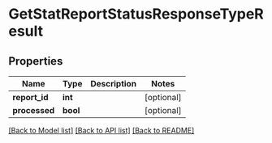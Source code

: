 # GetStatReportStatusResponseTypeResult

## Properties
Name | Type | Description | Notes
------------ | ------------- | ------------- | -------------
**report_id** | **int** |  | [optional] 
**processed** | **bool** |  | [optional] 

[[Back to Model list]](../README.md#documentation-for-models) [[Back to API list]](../README.md#documentation-for-api-endpoints) [[Back to README]](../README.md)


